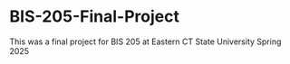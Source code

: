 # BIS-205-Final-Project
This was a final project for BIS 205 at Eastern CT State University Spring 2025
